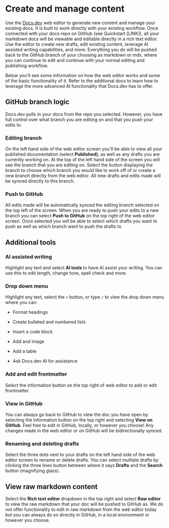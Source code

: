 # Create and manage content

Use the [Docs.dev](http://Docs.dev) web editor to generate new content and manage your existing docs. It is built to work directly with your existing workflow. Once connected with your docs repo on GitHub (see Quickstart \[LINK]), all your markdown docs will be viewable and editable directly in a rich text editor. Use the editor to create new drafts, edit existing content, leverage AI assisted writing capabilities, and more. Everything you do will be pushed back to the GitHub branch of your choosing as markdown or mdx, where you can continue to edit and continue with your normal editing and publishing workflow.

Below you'll see some information on how the web editor works and some of the basic functionality of it. Refer to the additional docs to learn how to leverage the more advanced AI functionality that Docs.dev has to offer.

## GitHub branch logic

Docs.dev pulls in your docs from the repo you selected. However, you have full control over what branch you are editing on and that you push your edits to.

### Editing branch

On the left hand side of the web editor screen you'll be able to view all your published documentation (select **Published)**, as well as any drafts you are currently working on. At the top of the left hand side of the screen you will see the branch that you are editing on. Select the button displaying the branch to choose which branch you would like to work off of or create a new branch directly from the web editor. All new drafts and edits made will be synced directly to this branch.

### Push to GitHub

All edits made will be automatically synced the editing branch selected on the top left of the screen. When you are ready to push your edits to a new branch you can select **Push to GitHub** on the top right of the web editor screen. Once selected you will be able to select which drafts you want to push as well as which branch want to push the drafts to.

## Additional tools

### AI assisted writing

Highlight any text and select **AI tools&#x20;**&#x74;o have AI assist your writing. You can use this to edit length, change tone, spell check and more.

### Drop down menu

Highlight any text, select the `+` button, or type `/` to view the drop down menu where you can:

* Format headings

* Create bulleted and numbered lists

* Insert a code block

* Add and image

* Add a table

* Ask Docs.dev AI for assistance

### Add and edit frontmatter

Select the information button on the top right of web editor to add or edit frontmatter.

### View in GitHub

You can always go back to GitHub to view the doc you have open by selecting the information button on the top right and selecting **View on GitHub**. Feel free to edit in GitHub, locally, or however you choose! Any changes made in the web editor or on GitHub will be bidirectionally synced.

### Renaming and deleting drafts

Select the three dots next to your drafts on the left hand side of the web editor screen to rename or delete drafts. You can select multiple drafts by clicking the three lines button between where it says **Drafts** and the **Search** button (magnifying glass).

## View raw markdown content

Select the **Rich text editor&#x20;**&#x64;ropdown in the top right and select **Raw editor** to view the raw markdown that your doc will be pushed to GitHub as. We do not offer functionality to edit in raw markdown from the web editor today but you can always do so directly in GitHub, in a local environment or however you choose.
